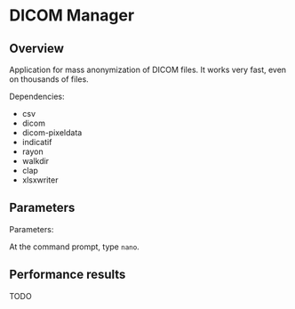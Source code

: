 # DICOM Manager

## Overview

Application for mass anonymization of DICOM files. It works very fast, even on thousands of files.


Dependencies:

* csv 
* dicom 
* dicom-pixeldata 
* indicatif 
* rayon 
* walkdir 
* clap 
* xlsxwriter 


## Parameters
Parameters:


At the command prompt, type `nano`.


## Performance results

TODO